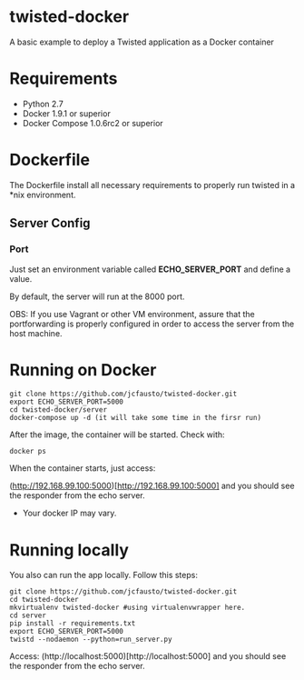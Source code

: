 # twisted-docker
A basic example to deploy a Twisted application as a Docker container

# Requirements
- Python 2.7
- Docker 1.9.1 or superior
- Docker Compose 1.0.6rc2 or superior

# Dockerfile

The Dockerfile install all necessary requirements to properly run twisted in a *nix environment.

## Server Config

### Port
Just set an environment variable called **ECHO_SERVER_PORT** and define a value.

By default, the server will run at the 8000 port. 

OBS: If you use Vagrant or other VM environment, assure that the portforwarding is properly configured in order to access the server from the host machine.

# Running on Docker

```
git clone https://github.com/jcfausto/twisted-docker.git
export ECHO_SERVER_PORT=5000
cd twisted-docker/server
docker-compose up -d (it will take some time in the firsr run)
```

After the image, the container will be started. Check with:

```
docker ps
```

When the container starts, just access:

(http://192.168.99.100:5000)[http://192.168.99.100:5000] and you should see the responder from the echo server.

* Your docker IP may vary.

# Running locally

You also can run the app locally. Follow this steps:

```
git clone https://github.com/jcfausto/twisted-docker.git
cd twisted-docker
mkvirtualenv twisted-docker #using virtualenvwrapper here.
cd server
pip install -r requirements.txt
export ECHO_SERVER_PORT=5000
twistd --nodaemon --python=run_server.py
```

Access: (http://localhost:5000)[http://localhost:5000] and you should see the responder from the echo server.
